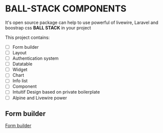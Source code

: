 # BALL-STACK COMPONENTS

It's open source package can help to use powerful of livewire, Laravel and boostrap css **BALL STACK** in your project

This project contains:

- [ ] Form builder
- [ ] Layout
- [ ] Authentication system
- [ ] Datatable
- [ ] Widget
- [ ] Chart
- [ ] Info list
- [ ] Component
- [ ] Intuitif Design based on private boilerplate
- [ ] Alpine and Livewire power

## Form builder

[Form builder](formbuilder.md)
